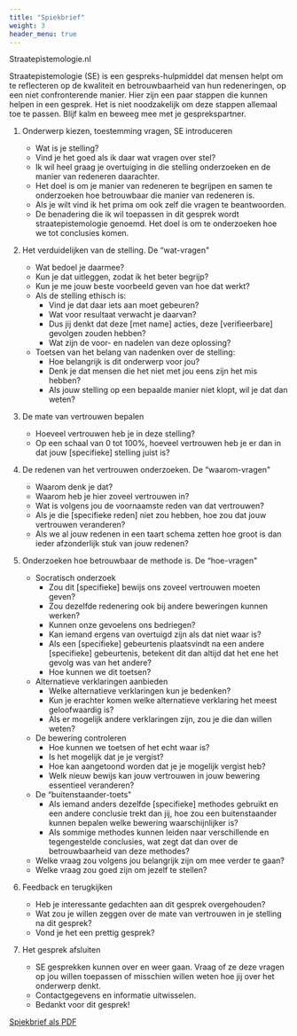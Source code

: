 ```yaml
---
title: "Spiekbrief"
weight: 3
header_menu: true
---
```

Straatepistemologie.nl

Straatepistemologie (SE) is een gespreks-hulpmiddel dat mensen helpt om te reflecteren op de kwaliteit en betrouwbaarheid van hun redeneringen, op een niet confronterende manier. Hier zijn een paar stappen die kunnen helpen in een gesprek. Het is niet noodzakelijk om deze stappen allemaal toe te passen. Blijf kalm en beweeg mee met je gesprekspartner.

1) Onderwerp kiezen, toestemming vragen, SE introduceren
    - Wat is je stelling?
    - Vind je het goed als ik daar wat vragen over stel?
    - Ik wil heel graag je overtuiging in die stelling onderzoeken en de manier van redeneren daarachter.
    - Het doel is om je manier van redeneren te begrijpen en samen te onderzoeken hoe betrouwbaar die manier van redeneren is.
    - Als je wilt vind ik het prima om ook zelf die vragen te beantwoorden.
    - De benadering die ik wil toepassen in dit gesprek wordt straatepistemologie genoemd. Het doel is om te onderzoeken hoe we tot conclusies komen.

2) Het verduidelijken van de stelling. De “wat-vragen"
   - Wat bedoel je daarmee?
   - Kun je dat uitleggen, zodat ik het beter begrijp?
   - Kun je me jouw beste voorbeeld geven van hoe dat werkt?
   - Als de stelling ethisch is:
     - Vind je dat daar iets aan moet gebeuren?
     - Wat voor resultaat verwacht je daarvan?
     - Dus jij denkt dat deze [met name] acties, deze [verifieerbare] gevolgen zouden hebben?
     - Wat zijn de voor- en nadelen van deze oplossing?
   - Toetsen van het belang van nadenken over de stelling:
     - Hoe belangrijk is dit onderwerp voor jou?
     - Denk je dat mensen die het niet met jou eens zijn het mis hebben?
     - Als jouw stelling op een bepaalde manier niet klopt, wil je dat dan weten?

3) De mate van vertrouwen bepalen
   - Hoeveel vertrouwen heb je in deze stelling?
   - Op een schaal van 0 tot 100%, hoeveel vertrouwen heb je er dan in dat jouw [specifieke] stelling juist is?

4) De redenen van het vertrouwen onderzoeken. De “waarom-vragen"
   - Waarom denk je dat?
   - Waarom heb je hier zoveel vertrouwen in?
   - Wat is volgens jou de voornaamste reden van dat vertrouwen?
   - Als je die [specifieke reden] niet zou hebben, hoe zou dat jouw vertrouwen veranderen?
   - Als we al jouw redenen in een taart schema zetten hoe groot is dan ieder afzonderlijk stuk van jouw redenen?

5) Onderzoeken hoe betrouwbaar de methode is. De “hoe-vragen"
   - Socratisch onderzoek
     - Zou dit [specifieke] bewijs ons zoveel vertrouwen moeten geven?
     - Zou dezelfde redenering ook bij andere beweringen kunnen werken?
     - Kunnen onze gevoelens ons bedriegen?
     - Kan iemand ergens van overtuigd zijn als dat niet waar is?
     - Als een [specifieke] gebeurtenis plaatsvindt na een andere [specifieke] gebeurtenis, betekent dit dan altijd dat het ene het gevolg was van het andere?
     - Hoe kunnen we dit toetsen?
   - Alternatieve verklaringen aanbieden
     - Welke alternatieve verklaringen kun je bedenken?
     - Kun je erachter komen welke alternatieve verklaring het meest geloofwaardig is?
     - Als er mogelijk andere verklaringen zijn, zou je die dan willen weten?
   - De bewering controleren
     - Hoe kunnen we toetsen of het echt waar is?
     - Is het mogelijk dat je je vergist?
     - Hoe kan aangetoond worden dat je je mogelijk vergist heb?
     - Welk nieuw bewijs kan jouw vertrouwen in jouw bewering essentieel veranderen?
   - De “buitenstaander-toets"
     - Als iemand anders dezelfde [specifieke] methodes gebruikt en een andere conclusie trekt dan jij, hoe zou een buitenstaander kunnen bepalen welke bewering waarschijnlijker is?
     - Als sommige methodes kunnen leiden naar verschillende en tegengestelde conclusies, wat zegt dat dan over de betrouwbaarheid van deze methodes?
   - Welke vraag zou volgens jou belangrijk zijn om mee verder te gaan?
   - Welke vraag zou goed zijn om jezelf te stellen?

6) Feedback en terugkijken
   - Heb je interessante gedachten aan dit gesprek overgehouden?
   - Wat zou je willen zeggen over de mate van vertrouwen in je stelling na dit gesprek?
   - Vond je het een prettig gesprek?

7) Het gesprek afsluiten
   - SE gesprekken kunnen over en weer gaan. Vraag of ze deze vragen op jou willen toepassen of misschien willen weten hoe jij over het onderwerp denkt.
   - Contactgegevens en informatie uitwisselen.
   - Bedankt voor dit gesprek!

[Spiekbrief als PDF](downloads/SE_NL.pdf)